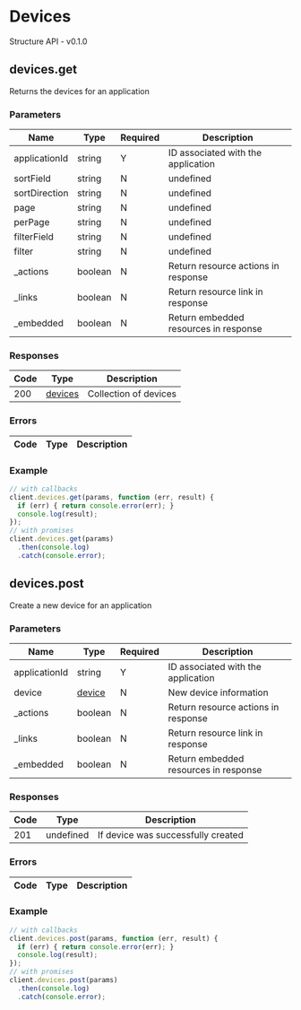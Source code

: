 # Devices
Structure API - v0.1.0

## devices.get
Returns the devices for an application



### Parameters
| Name | Type | Required | Description |
| ---- | ---- | -------- | ----------- |
| applicationId | string | Y | ID associated with the application |
| sortField | string | N | undefined |
| sortDirection | string | N | undefined |
| page | string | N | undefined |
| perPage | string | N | undefined |
| filterField | string | N | undefined |
| filter | string | N | undefined |
| _actions | boolean | N | Return resource actions in response |
| _links | boolean | N | Return resource link in response |
| _embedded | boolean | N | Return embedded resources in response |

### Responses
| Code | Type | Description |
| ---- | ---- | ----------- |
| 200 | [devices](_schemas.md#devices) | Collection of devices |

### Errors
| Code | Type | Description |
| ---- | ---- | ----------- |

### Example
```javascript
// with callbacks
client.devices.get(params, function (err, result) {
  if (err) { return console.error(err); }
  console.log(result);
});
// with promises
client.devices.get(params)
  .then(console.log)
  .catch(console.error);
```
## devices.post
Create a new device for an application



### Parameters
| Name | Type | Required | Description |
| ---- | ---- | -------- | ----------- |
| applicationId | string | Y | ID associated with the application |
| device | [device](_schemas.md#device) | N | New device information |
| _actions | boolean | N | Return resource actions in response |
| _links | boolean | N | Return resource link in response |
| _embedded | boolean | N | Return embedded resources in response |

### Responses
| Code | Type | Description |
| ---- | ---- | ----------- |
| 201 | undefined | If device was successfully created |

### Errors
| Code | Type | Description |
| ---- | ---- | ----------- |

### Example
```javascript
// with callbacks
client.devices.post(params, function (err, result) {
  if (err) { return console.error(err); }
  console.log(result);
});
// with promises
client.devices.post(params)
  .then(console.log)
  .catch(console.error);
```
